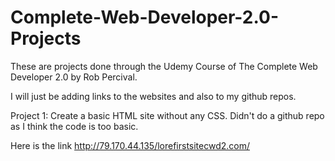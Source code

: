 # Complete-Web-Developer-2.0-Projects
These are projects done through the Udemy Course of The Complete Web Developer 2.0 by Rob Percival. 

I will just be adding links to the websites and also to my github repos. 

Project 1: Create a basic HTML site without any CSS. Didn't do a github repo as I think the code is too basic. 

Here is the link http://79.170.44.135/lorefirstsitecwd2.com/


